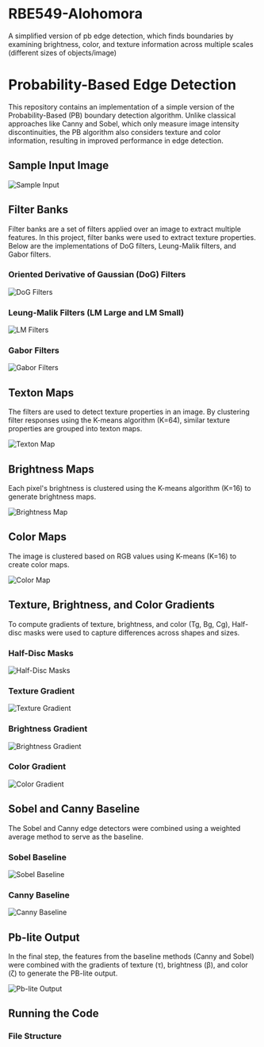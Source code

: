 # RBE549-Alohomora
A simplified version of pb edge detection, which finds boundaries by examining brightness, color, and texture information across multiple scales (different sizes of objects/image)

# Probability-Based Edge Detection

This repository contains an implementation of a simple version of the Probability-Based (PB) boundary detection algorithm. Unlike classical approaches like Canny and Sobel, which only measure image intensity discontinuities, the PB algorithm also considers texture and color information, resulting in improved performance in edge detection.

## Sample Input Image
![Sample Input](https://github.com/pvrohin/RBE549-Alohomora/blob/master/Phase1/BSDS500/Images/1.jpg)

## Filter Banks
Filter banks are a set of filters applied over an image to extract multiple features. In this project, filter banks were used to extract texture properties. Below are the implementations of DoG filters, Leung-Malik filters, and Gabor filters.

### Oriented Derivative of Gaussian (DoG) Filters
![DoG Filters](https://github.com/pvrohin/RBE549-Alohomora/blob/master/Phase1/Output/DoG.png)

### Leung-Malik Filters (LM Large and LM Small)
![LM Filters](https://github.com/pvrohin/RBE549-Alohomora/blob/master/Phase1/Output/LM.png)

### Gabor Filters
![Gabor Filters](https://github.com/pvrohin/RBE549-Alohomora/blob/master/Phase1/Output/Gabor.png)

## Texton Maps
The filters are used to detect texture properties in an image. By clustering filter responses using the K-means algorithm (K=64), similar texture properties are grouped into texton maps.

![Texton Map](https://github.com/sakshikakde/probability-based-edge-detection/blob/main/Phase1/results/Textron_map/TextonMap_10.jpg)

## Brightness Maps
Each pixel's brightness is clustered using the K-means algorithm (K=16) to generate brightness maps.

![Brightness Map](https://github.com/sakshikakde/probability-based-edge-detection/blob/main/Phase1/results/Brightness_map/BrightnessMap_10.jpg)

## Color Maps
The image is clustered based on RGB values using K-means (K=16) to create color maps.

![Color Map](https://github.com/sakshikakde/probability-based-edge-detection/blob/main/Phase1/results/Color_map/ColorMap_10.jpg)

## Texture, Brightness, and Color Gradients
To compute gradients of texture, brightness, and color (Tg, Bg, Cg), Half-disc masks were used to capture differences across shapes and sizes.

### Half-Disc Masks
![Half-Disc Masks](https://github.com/pvrohin/RBE549-Alohomora/blob/master/Phase1/Output/HD.png)

### Texture Gradient
![Texture Gradient](https://github.com/sakshikakde/probability-based-edge-detection/blob/main/Phase1/results/T_g/tg_10.jpg)

### Brightness Gradient
![Brightness Gradient](https://github.com/sakshikakde/probability-based-edge-detection/blob/main/Phase1/results/B_g/bg_10.jpg)

### Color Gradient
![Color Gradient](https://github.com/sakshikakde/probability-based-edge-detection/blob/main/Phase1/results/C_g/cg_10.jpg)

## Sobel and Canny Baseline
The Sobel and Canny edge detectors were combined using a weighted average method to serve as the baseline.

### Sobel Baseline
![Sobel Baseline](https://github.com/pvrohin/RBE549-Alohomora/blob/master/Phase1/BSDS500/SobelBaseline/1.png)

### Canny Baseline
![Canny Baseline](https://github.com/pvrohin/RBE549-Alohomora/blob/master/Phase1/BSDS500/CannyBaseline/1.png)

## Pb-lite Output
In the final step, the features from the baseline methods (Canny and Sobel) were combined with the gradients of texture (τ), brightness (β), and color (ζ) to generate the PB-lite output.

![Pb-lite Output](https://github.com/sakshikakde/probability-based-edge-detection/blob/main/Phase1/results/pb_lite_output/10.png)

## Running the Code
### File Structure
